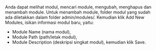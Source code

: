 Anda dapat melihat modul, mencari module, mengubah, menghapus dan menambah module. Untuk menambah module, folder modul yang sudah ada diletakkan dalam folder admin/modules/. Kemudian klik Add New Modules, isikan informasi modul baru, yaitu:
- Module Name (nama modul),
- Module Path (path/letak modul),
- Module Description (deskripsi singkat modul), kemudian klik Save. 
